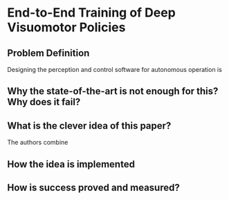 # End-to-End Training of Deep Visuomotor Policies

## Problem Definition
Designing the perception and control software for autonomous operation is
## Why the state-of-the-art is not enough for this? Why does it fail?

## What is the clever idea of this paper?
The authors combine 

## How the idea is implemented

##  How is success proved and measured?
